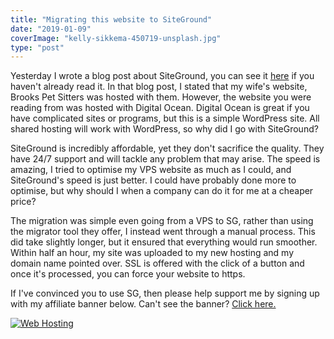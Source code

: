 ```yaml
---
title: "Migrating this website to SiteGround"
date: "2019-01-09"
coverImage: "kelly-sikkema-450719-unsplash.jpg"
type: "post"
---
```


Yesterday I wrote a blog post about SiteGround, you can see it [here](/blog/thinking-of-self-hosting-your-blog/) if you haven't already read it. In that blog post, I stated that my wife's website, Brooks Pet Sitters was hosted with them. However, the website you were reading from was hosted with Digital Ocean. Digital Ocean is great if you have complicated sites or programs, but this is a simple WordPress site. All shared hosting will work with WordPress, so why did I go with SiteGround?

SiteGround is incredibly affordable, yet they don't sacrifice the quality. They have 24/7 support and will tackle any problem that may arise. The speed is amazing, I tried to optimise my VPS website as much as I could, and SiteGround's speed is just better. I could have probably done more to optimise, but why should I when a company can do it for me at a cheaper price?

The migration was simple even going from a VPS to SG, rather than using the migrator tool they offer, I instead went through a manual process. This did take slightly longer, but it ensured that everything would run smoother. Within half an hour, my site was uploaded to my new hosting and my domain name pointed over. SSL is offered with the click of a button and once it's processed, you can force your website to https.

If I've convinced you to use SG, then please help support me by signing up with my affiliate banner below. Can't see the banner? [Click here.](https://www.siteground.com/web-hosting.htm?afbannercode=739810f958ab9e3745b56b4cc64f74d7)

[![Web Hosting](https://ua.siteground.co.uk/img/banners/general/comfort/pounds/468x60.gif)](https://www.siteground.com/web-hosting.htm?afbannercode=739810f958ab9e3745b56b4cc64f74d7)
